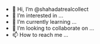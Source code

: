 - 👋 Hi, I’m @shahadatrealcollect
- 👀 I’m interested in ...
- 🌱 I’m currently learning ...
- 💞️ I’m looking to collaborate on ...
- 📫 How to reach me ...

<!---
shahadatrealcollect/shahadatrealcollect is a ✨ special ✨ repository because its `README.md` (this file) appears on your GitHub profile.
You can click the Preview link to take a look at your changes.
--->

